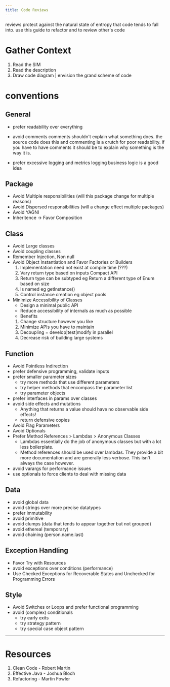 ```yaml
---
title: Code Reviews
---
```

reviews protect against the natural state of entropy that code tends to fall into. 
use this guide to refactor and to review other's code

# Gather Context
1. Read the SIM
2. Read the description
3. Draw code diagram | envision the grand scheme of code

# conventions
## General
- prefer readability over everything
- avoid comments
    comments shouldn't explain what something does. the source code does this and commenting is a crutch for poor readability. if you have to have comments it should be to explain why something is the way it is.

- prefer excessive logging and metrics
    logging business logic is a good idea

## Package
- Avoid Multiple responsibilities (will this package change for multiple reasons)
- Avoid Dispersed responsibilities (will a change effect multiple packages)
- Avoid YAGNI
- Inheritence → Favor Composition

## Class
- Avoid Large classes
- Avoid coupling classes
- Remember Injection, Non null
- Avoid Object Instantiation and Favor Factories or Builders
    1. Implementation need not exist at compile time (???)
    2. Vary return type based on inputs Compact API
    3. Return type can be subtyped eg Return a different type of Enum based on size
    4. Is named eg getInstance()
    5. Control instance creation eg object pools
- Minimize Accessibility of Classes
    - Design a minimal public API
    - Reduce accessibility of internals as much as possible
    - Benefits
    1. Change structure however you like
    2. Minimize APIs you have to maintain
    3. Decoupling = develop|test|modify in parallel
    4. Decrease risk of building large systems

## Function
- Avoid Pointless Indirection
- prefer defensive programming, validate inputs
- prefer smaller parameter sizes
  - try more methods that use different parameters
  - try helper methods that encompass the parameter list
  - try parameter objects
- prefer interfaces in params over classes
- avoid side effects and mutations
  - Anything that returns a value should have no observable side effects!
  - return defensive copies
- Avoid Flag Parameters
- Avoid Optionals
- Prefer Method References > Lambdas > Anonymous Classes
  - Lambdas essentially do the job of anonymous classes but with a lot less boilerplate.
  - Method references should be used over lambdas. They provide a bit more documentation and are generally less verbose. This isn't always the case however.
- avoid varargs for performance issues
- use optionals to force clients to deal with missing data

## Data
- avoid global data
- avoid strings over more precise datatypes
- prefer immutability
- avoid primitive
- avoid clumps (data that tends to appear together but not grouped)
- avoid ethereal (temporary)
- avoid chaining (person.name.last)

## Exception Handling

- Favor Try with Resources
- avoid exceptions over conditions (performance)
- Use Checked Exceptions for Recoverable States and Unchecked for Programming Errors

## Style

- Avoid Switches or Loops and prefer functional programming
- avoid (complex) conditionals
  - try early exits
  - try strategy pattern
  - try special case object pattern

---
# Resources
1. Clean Code - Robert Martin
2. Effective Java - Joshua Bloch
3. Refactoring - Martin Fowler